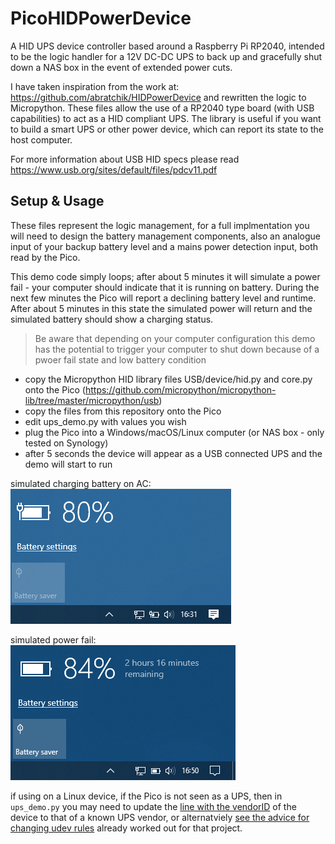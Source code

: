 # PicoHIDPowerDevice
A HID UPS device controller based around a Raspberry Pi RP2040, intended to be the logic handler for a 12V DC-DC UPS to back up and gracefully shut down a NAS box in the event of extended power cuts.

I have taken inspiration from the work at: https://github.com/abratchik/HIDPowerDevice and rewritten the logic to Micropython. These files allow the use of a RP2040 type board (with USB capabilities) to act as a HID compliant UPS. The library is useful if you want to build a smart UPS or other power device, which can report its state to the host computer.

For more information about USB HID specs please read https://www.usb.org/sites/default/files/pdcv11.pdf

## Setup & Usage
These files represent the logic management, for a full implmentation you will need to design the battery management components, also an analogue input of your backup battery level and a mains power detection input, both read by the Pico. 

This demo code simply loops; after about 5 minutes it will simulate a power fail - your computer should indicate that it is running on battery. During the next few minutes the Pico will report a declining battery level and runtime. After about 5 minutes in this state the simulated power will return and the simulated battery should show a charging status.  

> Be aware that depending on your computer configuration this demo has the potential to trigger your computer to shut down because of a pwoer fail state and low battery condition

* copy the Micropython HID library files USB/device/hid.py and core.py onto the Pico (https://github.com/micropython/micropython-lib/tree/master/micropython/usb)
* copy the files from this repository onto the Pico
* edit ups_demo.py with values you wish 
* plug the Pico into a Windows/macOS/Linux computer (or NAS box - only tested on Synology) 
* after 5 seconds the device will appear as a USB connected UPS and the demo will start to run

simulated charging battery on AC:<br/>
<img src="./plugged_in.png" alt="Pico running as a HID compliant UPS" height="216px">  

simulated power fail:<br/>
<img src="./sim_power_fail.png" alt="Pico simulating a power fail on Windows" height="216px">  

if using on a Linux device, if the Pico is not seen as a UPS, then in `ups_demo.py` you may need to update the [line with the vendorID](https://github.com/jef41/PicoHIDPowerDevice/blob/main/ups_demo.py?plain=1#L63) of the device to that of a known UPS vendor, or alternatviely [see the advice for changing udev rules](https://github.com/abratchik/HIDPowerDevice?tab=readme-ov-file#additional-setup-step-on-linux-hosts) already worked out for that project.

